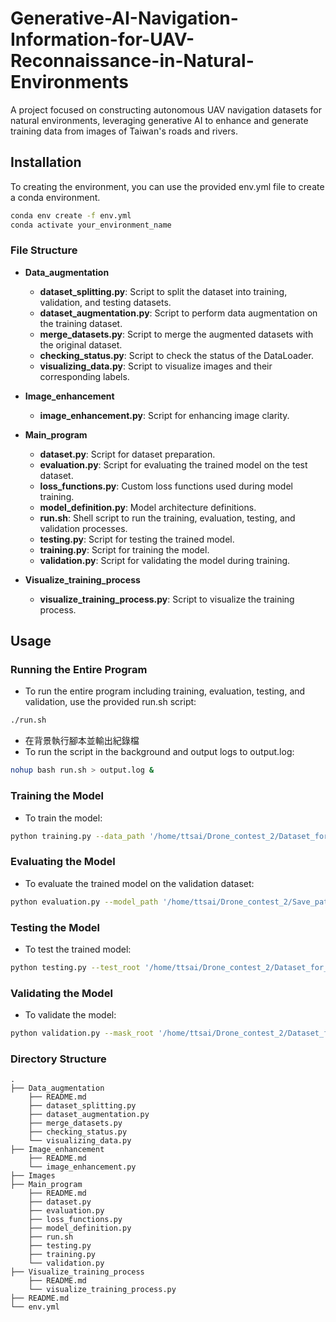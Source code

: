 # Generative-AI-Navigation-Information-for-UAV-Reconnaissance-in-Natural-Environments
A project focused on constructing autonomous UAV navigation datasets for natural environments, leveraging generative AI to enhance and generate training data from images of Taiwan's roads and rivers.

## Installation
To creating the environment, you can use the provided env.yml file to create a conda environment.
```bash
conda env create -f env.yml
conda activate your_environment_name
```

### File Structure
- **Data_augmentation**
  - **dataset_splitting.py**: Script to split the dataset into training, validation, and testing datasets.
  - **dataset_augmentation.py**: Script to perform data augmentation on the training dataset.
  - **merge_datasets.py**: Script to merge the augmented datasets with the original dataset.
  - **checking_status.py**: Script to check the status of the DataLoader.
  - **visualizing_data.py**: Script to visualize images and their corresponding labels.

- **Image_enhancement**
  - **image_enhancement.py**: Script for enhancing image clarity.

- **Main_program**
  - **dataset.py**: Script for dataset preparation.
  - **evaluation.py**: Script for evaluating the trained model on the test dataset.
  - **loss_functions.py**: Custom loss functions used during model training.
  - **model_definition.py**: Model architecture definitions.
  - **run.sh**: Shell script to run the training, evaluation, testing, and validation processes.
  - **testing.py**: Script for testing the trained model.
  - **training.py**: Script for training the model.
  - **validation.py**: Script for validating the model during training.

- **Visualize_training_process**
  - **visualize_training_process.py**: Script to visualize the training process.

## Usage
### Running the Entire Program
- To run the entire program including training, evaluation, testing, and validation, use the provided run.sh script:
```bash
./run.sh
```
- 在背景執行腳本並輸出紀錄檔
- To run the script in the background and output logs to output.log:
```bash
nohup bash run.sh > output.log &
```
### Training the Model
- To train the model:
```bash
python training.py --data_path '/home/ttsai/Drone_contest_2/Dataset_for_Contest2/Training_dataset_divided_expand_combined' --val_path '/home/ttsai/Drone_contest_2/Dataset_for_Contest2/Validation_dataset' --log_file_path '/home/ttsai/Drone_contest_2/Log_file/training.log' --epochs 50 --batch_size 12 --save_path '/home/ttsai/Drone_contest_2/Save_path_all_test'
```

### Evaluating the Model
- To evaluate the trained model on the validation dataset:
```bash
python evaluation.py --model_path '/home/ttsai/Drone_contest_2/Save_path_all_test/best_model.pth' --test_data_path '/home/ttsai/Drone_contest_2/Dataset_for_Contest2/Validation_dataset' --log_file_path '/home/ttsai/Drone_contest_2/Log_file/evaluation.log' --batch_size 4
```

### Testing the Model
- To test the trained model:
```bash
python testing.py --test_root '/home/ttsai/Drone_contest_2/Dataset_for_Contest2/Testing_dataset' --model_path '/home/ttsai/Drone_contest_2/Save_path_all_test/best_model.pth' --save_path '/home/ttsai/Drone_contest_2/Results_test/Results'
```

### Validating the Model
- To validate the model:
```bash
python validation.py --mask_root '/home/ttsai/Drone_contest_2/Dataset_for_Contest2/Testing_dataset/labels' --pred_root '/home/ttsai/Drone_contest_2/Results_test/Results'
```

### Directory Structure

```plaintext
.
├── Data_augmentation
    ├── README.md
    ├── dataset_splitting.py
    ├── dataset_augmentation.py
    ├── merge_datasets.py
    ├── checking_status.py
    └── visualizing_data.py
├── Image_enhancement
    ├── README.md
    └── image_enhancement.py
├── Images
├── Main_program
    ├── README.md
    ├── dataset.py
    ├── evaluation.py
    ├── loss_functions.py
    ├── model_definition.py
    ├── run.sh
    ├── testing.py
    ├── training.py
    └── validation.py
├── Visualize_training_process
    ├── README.md
    └── visualize_training_process.py
├── README.md
└── env.yml


